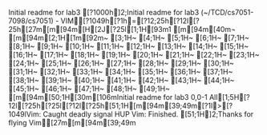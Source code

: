 Initial readme for lab3
                                                                                                                                                                                                                                                                                                                                                                                                                                                                                                                                                                                                                                                                                                                                                                                                                                                                                                                                                                                                                                                                                                                                                                                                                                                                                                                                                                                                                                                                                                                                                                                                                                                                                                                                                                                                                                                                                                                                                                                                                                                                                                                                                                                                                                                                                                                                                                                                                                                                                                                                                                                                                                                                                                                                                                                                                                                                                                                                                                                                                                                                                                                                                                                                                                                                                                                                                                                                                                                                                                                                                                                                                                                                                                                                                                                                                                                                                                                                                                                                                                                                                                                                                                                                                                                                                                                                                                                                                                                                                                                                                                                                                                                                                                                                                                                                                                                                                                                                                                                                                                                                                                                                                                                                                                                                                                                                                                                                                                                                                                                                                                                                                                                                                                                                                                                                                                                                                                                                                                                                                                                                                                                                                                                                                                                                                                                                                                                                                                                                                                                                                                                                                                                                                                                                                                                                                                                                                                                                                                                                                                                                                                                                                                                                                                                                                                                                                                                                                                                                                                                                                                                                                                                                                                                                                                                                                                                                                                                                                                                                                                                                                                                                                                                                                                                                                                                                                                                                                                                                                                                                                                                                                                                                                                                                                                                                                                                                                                                                                                                                                                                                                                                                                                                                                                                                                                                                                                                                                                                                                                                                                                                                                                                                                                                                                                                                                                                                                                                                                                                                                                                                                                                                                                                                                                                                                                                                                                                                                                                                                                                                                                                                                                                                                                                                                                                                                                                                                                                                                                                                                                                                                                                                                                                                                                                                                                                                                                                                                             [?1000h]2;Initial readme for lab3 (~/TCD/cs7051-7098/cs7051) - VIM[?1049h[?1h=[?12;25h[?12l[?25h[27m[m[94m[H[2J[?25l[1;1H[93m1   [m[94m[40m¬                                                                                                                                                                                                       [m[94m[2;1H[1m[92m~                                                                                                                                                                                                           [3;1H~                                                                                                                                                                                                           [4;1H~                                                                                                                                                                                                           [5;1H~                                                                                                                                                                                                           [6;1H~                                                                                                                                                                                                           [7;1H~                                                                                                                                                                                                           [8;1H~                                                                                                                                                                                                           [9;1H~                                                                                                                                                                                                           [10;1H~                                                                                                                                                                                                           [11;1H~                                                                                                                                                                                                           [12;1H~                                                                                                                                                                                                           [13;1H~                                                                                                                                                                                                           [14;1H~                                                                                                                                                                                                           [15;1H~                                                                                                                                                                                                           [16;1H~                                                                                                                                                                                                           [17;1H~                                                                                                                                                                                                           [18;1H~                                                                                                                                                                                                           [19;1H~                                                                                                                                                                                                           [20;1H~                                                                                                                                                                                                           [21;1H~                                                                                                                                                                                                           [22;1H~                                                                                                                                                                                                           [23;1H~                                                                                                                                                                                                           [24;1H~                                                                                                                                                                                                           [25;1H~                                                                                                                                                                                                           [26;1H~                                                                                                                                                                                                           [27;1H~                                                                                                                                                                                                           [28;1H~                                                                                                                                                                                                           [29;1H~                                                                                                                                                                                                           [30;1H~                                                                                                                                                                                                           [31;1H~                                                                                                                                                                                                           [32;1H~                                                                                                                                                                                                           [33;1H~                                                                                                                                                                                                           [34;1H~                                                                                                                                                                                                           [35;1H~                                                                                                                                                                                                           [36;1H~                                                                                                                                                                                                           [37;1H~                                                                                                                                                                                                           [38;1H~                                                                                                                                                                                                           [39;1H~                                                                                                                                                                                                           [40;1H~                                                                                                                                                                                                           [41;1H~                                                                                                                                                                                                           [42;1H~                                                                                                                                                                                                           [43;1H~                                                                                                                                                                                                           [44;1H~                                                                                                                                                                                                           [45;1H~                                                                                                                                                                                                           [46;1H~                                                                                                                                                                                                           [47;1H~                                                                                                                                                                                                           [48;1H~                                                                                                                                                                                                           [49;1H~                                                                                                                                                                                                           [m[94m[50;1H[30m[106mInitial readme for lab3                                                                                                                                                                   0,0-1          All[1;5H[?12l[?25h[?25l[?12l[?25h[51;1H[m[94m[39;49m[?1l>[?1049lVim: Caught deadly signal HUP
Vim: Finished.
[51;1H]2;Thanks for flying Vim[27m[m[94m[39;49m
